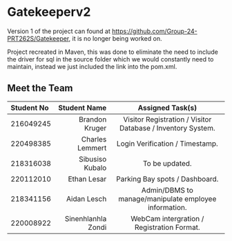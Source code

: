 # Gatekeeperv2 #

Version 1 of the project can found at https://github.com/Group-24-PRT262S/Gatekeeper, it is no longer being worked on.

Project recreated in Maven, this was done to eliminate the need to include the driver for sql in the source folder which we would constantly need to maintain, instead we just included the link into the pom.xml.

## Meet the Team ##

Student No | Student Name | Assigned Task(s)
| :--- | ---: | :---:
216049245  | Brandon Kruger | Visitor Registration / Visitor Database / Inventory System.
220498385  | Charles Lemmert | Login Verification / Timestamp.
218316038  | Sibusiso Kubalo | To be updated.
220112010  | Ethan Lesar | Parking Bay spots / Dashboard.
218341156  | Aidan Lesch | Admin/DBMS to manage/manipulate employee information.
220008922  | Sinenhlanhla Zondi | WebCam intergration / Registration Format.

